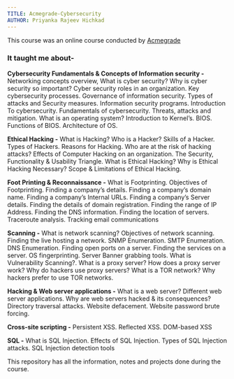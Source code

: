 ```yaml
---
TITLE: Acmegrade-Cybersecurity
AUTHOR: Priyanka Rajeev Hichkad
---
```


This course was an online course conducted by [Acmegrade](https://www.acmegrade.com/cse-it/cyber-security)

### It taught me about-
**Cybersecurity Fundamentals & Concepts of Information security -** Networking concepts overview, What is cyber security? Why is cyber security so important? Cyber security roles in an organization. Key cybersecurity processes. Governance of information security. Types of attacks and Security measures. Information security programs. Introduction To cybersecurity. Fundamentals of cybersecurity. Threats, attacks and mitigation. What is an operating system? Introduction to Kernel’s. BIOS. Functions of BIOS. Architecture of OS. 

**Ethical Hacking -** What is Hacking? Who is a Hacker? Skills of a Hacker. Types of Hackers. Reasons for Hacking. Who are at the risk of hacking attacks? Effects of Computer Hacking on an organization. The Security, Functionality & Usability Triangle. What is Ethical Hacking? Why is Ethical Hacking Necessary? Scope & Limitations of Ethical Hacking.

**Foot Printing & Reconnaissance -** What is Footprinting. Objectives of Footprinting. Finding a company’s details. Finding a company’s domain name. Finding a company’s Internal URLs. Finding a company’s Server details. Finding the details of domain registration. Finding the range of IP Address. Finding the DNS information. Finding the location of servers. Traceroute analysis. Tracking email communications

**Scanning -**  What is network scanning? Objectives of network scanning. Finding the live hosting a network. SNMP Enumeration. SMTP Enumeration. DNS Enumeration. Finding open ports on a server. Finding the services on a server. OS fingerprinting. Server Banner grabbing tools. What is Vulnerability Scanning?. What is a proxy server? How does a proxy server work? Why do hackers use proxy servers? What is a TOR network? Why hackers prefer to use TOR networks.

**Hacking & Web server applications -** What is a web server? Different web server applications. Why are web servers hacked & its consequences? Directory traversal attacks. Website defacement. Website password brute forcing.

**Cross-site scripting -** Persistent XSS. Reflected XSS. DOM-based XSS

**SQL -** What is SQL Injection. Effects of SQL Injection. Types of SQL Injection attacks. SQL Injection detection tools


This repository has all the information, notes and projects done during the course.
